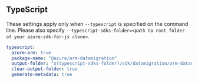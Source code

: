 ## TypeScript

These settings apply only when `--typescript` is specified on the command line.
Please also specify `--typescript-sdks-folder=<path to root folder of your azure-sdk-for-js clone>`.

``` yaml $(typescript)
typescript:
  azure-arm: true
  package-name: "@azure/arm-datamigration"
  output-folder: "$(typescript-sdks-folder)/sdk/datamigration/arm-datamigration"
  clear-output-folder: true
  generate-metadata: true
```

